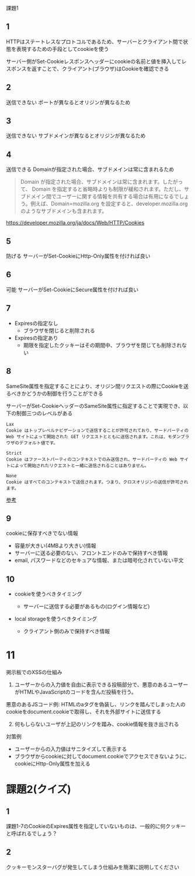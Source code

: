  課題1

## 1
HTTPはステートレスなプロトコルであるため、サーバーとクライアント間で状態を表現するための手段としてcookieを使う

サーバー側がSet-Cookieレスポンスヘッダーにcookieの名前と値を挿入してレスポンスを返すことで、クライアント(ブラウザ)はCookieを確認できる

## 2
送信できない
ポートが異なるとオリジンが異なるため

## 3
送信できない
サブドメインが異なるとオリジンが異なるため

## 4
送信できる
Domainが指定された場合、サブドメインは常に含まれるため

> Domain が指定された場合、サブドメインは常に含まれます。したがって、 Domain を指定すると省略時よりも制限が緩和されます。ただし、サブドメイン間でユーザーに関する情報を共有する場合は有用になるでしょう。例えば、Domain=mozilla.org を設定すると、developer.mozilla.org のようなサブドメインも含まれます。

https://developer.mozilla.org/ja/docs/Web/HTTP/Cookies

## 5
防げる
サーバーがSet-CookieにHttp-Only属性を付ければ良い

## 6
可能
サーバーがSet-CookieにSecure属性を付ければ良い

## 7
- Expiresの指定なし
  - ブラウザを閉じると削除される
- Expiresの指定あり
  - 期限を指定したクッキーはその期間中、ブラウザを閉じても削除されない

## 8
SameSite属性を指定することにより、オリジン間リクエストの際にCookieを送るべきかどうかの制御を行うことができる

サーバーがSet-CookieヘッダーのSameSite属性に指定することで実現でき、以下の制御三つのレベルがある

```
Lax
Cookie はトップレベルナビゲーションで送信することが許可されており、サードパーティの Web サイトによって開始された GET リクエストとともに送信されます。これは、モダンブラウザのデフォルト値です。

Strict
Cookie はファーストパーティのコンテキストでのみ送信され、サードパーティの Web サイトによって開始されたリクエストと一緒に送信されることはありません。

None
Cookie はすべてのコンテキストで送信されます。つまり、クロスオリジンの送信が許可されます。

```

[参考](https://developer.mozilla.org/ja/docs/Web/HTTP/Headers/Set-Cookie/SameSite)

## 9
cookieに保存すべきでない情報

- 容量が大きい(4MBより大きい)情報
- サーバーに送る必要のない、フロントエンドのみで保持すべき情報
- email, パスワードなどのセキュアな情報、または暗号化されていない平文

## 10
- cookieを使うべきタイミング
  - サーバーに送信する必要があるもの(ログイン情報など)

- local storageを使うべきタイミング
  - クライアント側のみで保持すべき情報

# 11
掲示板でのXSSの仕組み

1. ユーザーからの入力値を自由に表示できる投稿部分で、悪意のあるユーザーがHTMLやJavaScriptのコードを含んだ投稿を行う。

悪意のあるJSコード例: HTMLのaタグを偽装し、リンクを踏んでしまった人のcookieをdocument.cookieで取得し、それを外部サイトに送信する

2. 何もしらないユーザが上記のリンクを踏み、cookie情報を抜き出される

対策例
- ユーザーからの入力値はサニタイズして表示する
- ブラウザからcookieに対してdocument.cookieでアクセスできないように、cookieにHttp-Only属性を加える

# 課題2(クイズ)

## 1
課題1-7のCookieのExpires属性を指定していないものは、一般的に何クッキーと呼ばれるでしょう？

## 2
クッキーモンスターバグが発生してしまう仕組みを簡潔に説明してください
